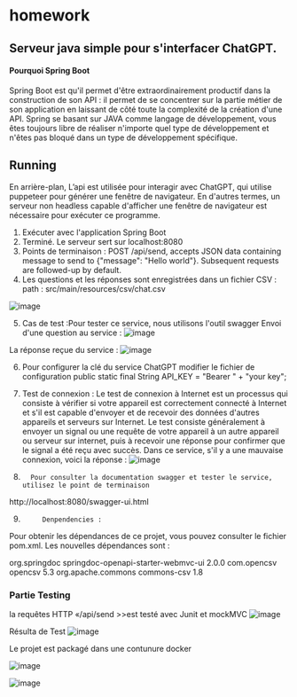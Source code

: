 # homework

## Serveur java simple pour s'interfacer ChatGPT. 
#### Pourquoi Spring Boot 
Spring Boot est qu'il permet d'être extraordinairement productif dans la construction de son API : il permet de se concentrer sur la partie métier de son application en laissant de côté toute la complexité de la création d'une API. Spring se basant sur JAVA comme langage de développement, vous êtes toujours libre de réaliser n'importe quel type de développement et n'êtes pas bloqué dans un type de développement spécifique.
  
## Running
En arrière-plan, L’api est utilisée pour interagir avec ChatGPT, qui utilise puppeteer pour générer une fenêtre de navigateur. En d'autres termes, un serveur non headless capable d'afficher une fenêtre de navigateur est nécessaire pour exécuter ce programme.
1.	Exécuter avec l'application Spring Boot
2.	Terminé. Le serveur sert sur localhost:8080
3.	Points de terminaison :
POST /api/send, accepts JSON data containing message to send to {"message": "Hello world"}. Subsequent requests are followed-up by default.
4.	Les questions et les réponses sont enregistrées dans un fichier CSV :
	path : src/main/resources/csv/chat.csv
  
  ![image](https://user-images.githubusercontent.com/104686964/221441715-e135bb3b-3774-4965-9142-e7a473118064.png)
  
  5.	Cas de test :Pour tester ce service, nous utilisons l'outil swagger 
Envoi d'une question au service :
 ![image](https://user-images.githubusercontent.com/104686964/221441850-d3da0955-0319-46aa-af02-8a0e247c51ff.png)

La réponse reçue du service :
![image](https://user-images.githubusercontent.com/104686964/221441862-1a752da2-3173-402a-b844-86a1be404ae0.png)

 

6.	Pour configurer la clé du service ChatGPT modifier le fichier de configuration
public static final String API_KEY = "Bearer " + "your key";


7.	Test de connexion :
Le test de connexion à Internet est un processus qui consiste à vérifier si votre appareil est correctement connecté à Internet et s'il est capable d'envoyer et de recevoir des données d'autres appareils et serveurs sur Internet. Le test consiste généralement à envoyer un signal ou une requête de votre appareil à un autre appareil ou serveur sur internet, puis à recevoir une réponse pour confirmer que le signal a été reçu avec succès.
Dans ce service, s'il y a une mauvaise connexion, voici la réponse :
![image](https://user-images.githubusercontent.com/104686964/221441890-1aa06091-368f-4306-b428-80a753bc29e9.png)

 

8.       Pour consulter la documentation swagger et tester le service, utilisez le point de terminaison 
http://localhost:8080/swagger-ui.html

9.          Denpendencies :
Pour obtenir les dépendances de ce projet, vous pouvez consulter le fichier pom.xml. 
 Les nouvelles dépendances sont :

<dependency>
   <groupId>org.springdoc</groupId>
   <artifactId>springdoc-openapi-starter-webmvc-ui</artifactId>
   <version>2.0.0</version>
</dependency>
<dependency>
   <groupId>com.opencsv</groupId>
   <artifactId>opencsv</artifactId>
   <version>5.3</version>
</dependency>
<dependency>
   <groupId>org.apache.commons</groupId>
   <artifactId>commons-csv</artifactId>
   <version>1.8</version>
</dependency>


### Partie Testing
la requêtes HTTP «/api/send >>est testé avec Junit et mockMVC 
![image](https://user-images.githubusercontent.com/104686964/221441915-0663af18-f2a9-414f-b38f-cd993e1377e9.png)

 
Résulta de Test 
![image](https://user-images.githubusercontent.com/104686964/221441926-20a4648a-983e-4281-bc26-0d311e716e97.png)

  
Le projet est packagé dans une contunure docker 

![image](https://user-images.githubusercontent.com/104686964/221442924-13ab6e77-2b33-4d2b-a463-797c959df8a5.png)


![image](https://user-images.githubusercontent.com/104686964/221442882-2310a080-1139-400e-83b5-7de6b70c9e72.png)




